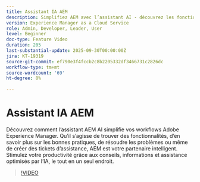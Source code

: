```yaml
---
title: Assistant IA AEM
description: Simplifiez AEM avec l’assistant AI - découvrez les fonctionnalités, les bonnes pratiques et corrigez les problèmes tout en améliorant la productivité grâce à la prise en charge optimisée par l’IA.
version: Experience Manager as a Cloud Service
role: Admin, Developer, Leader, User
level: Beginner
doc-type: Feature Video
duration: 205
last-substantial-update: 2025-09-30T00:00:00Z
jira: KT-19319
source-git-commit: ef790e3f4fccb2c8b2205332df3466731c2826dc
workflow-type: tm+mt
source-wordcount: '69'
ht-degree: 8%

---
```



# Assistant IA AEM

Découvrez comment l’assistant AEM AI simplifie vos workflows Adobe Experience Manager. Qu’il s’agisse de trouver des fonctionnalités, d’en savoir plus sur les bonnes pratiques, de résoudre les problèmes ou même de créer des tickets d’assistance, AEM est votre partenaire intelligent. Stimulez votre productivité grâce aux conseils, informations et assistance optimisés par l’IA, le tout en un seul endroit.

>[!VIDEO](https://video.tv.adobe.com/v/3475357/?learn=on&enablevpops)
